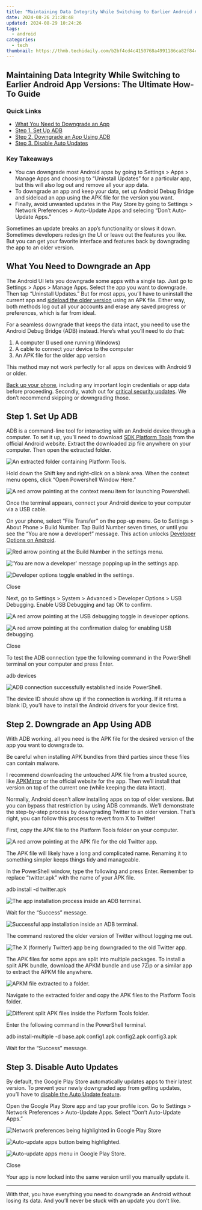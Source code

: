 ```yaml
---
title: "Maintaining Data Integrity While Switching to Earlier Android App Versions: The Ultimate How-To Guide"
date: 2024-08-26 21:28:48
updated: 2024-08-29 10:24:26
tags:
  - android
categories:
  - tech
thumbnail: https://thmb.techidaily.com/b2bf4cd4c4150768a4991186ca82f84c6e82b391b455745b734da2cba3671e13.jpg
---
```


## Maintaining Data Integrity While Switching to Earlier Android App Versions: The Ultimate How-To Guide

### Quick Links

* [What You Need to Downgrade an App](https://some-techniques.techidaily.com/in-2024-exploring-together-top-metaverse-multiplayer-joints/)
* [Step 1\. Set Up ADB](https://techidaily.com/things-you-dont-know-about-tecno-spark-10-pro-reset-code-drfone-by-drfone-reset-android-reset-android/)
* [Step 2\. Downgrade an App Using ADB](https://digital-screen-recording.techidaily.com/updated-in-2024-the-7-best-total-war-games/)
* [Step 3\. Disable Auto Updates](https://easy-unlock-android.techidaily.com/in-2024-how-to-unlock-nokia-g42-5g-phone-without-google-account-by-drfone-android/)

### Key Takeaways

* You can downgrade most Android apps by going to Settings > Apps > Manage Apps and choosing to “Uninstall Updates” for a particular app, but this will also log out and remove all your app data.
* To downgrade an app and keep your data, set up Android Debug Bridge and sideload an app using the APK file for the version you want.
* Finally, avoid unwanted updates in the Play Store by going to Settings > Network Preferences > Auto-Update Apps and selecing “Don’t Auto-Update Apps.”

 Sometimes an update breaks an app’s functionality or slows it down. Sometimes developers redesign the UI or leave out the features you like. But you can get your favorite interface and features back by downgrading the app to an older version.

##  What You Need to Downgrade an App

 The Android UI lets you downgrade some apps with a single tap. Just go to Settings > Apps > Manage Apps. Select the app you want to downgrade. Then tap “Uninstall Updates.” But for most apps, you’ll have to uninstall the current app and [sideload the older version](https://facebook-video-content.techidaily.com/updated-unlock-premium-quality-streaming-on-the-worlds-largest-network/) using an APK file. Either way, both methods log out all your accounts and erase any saved progress or preferences, which is far from ideal.

 For a seamless downgrade that keeps the data intact, you need to use the Android Debug Bridge (ADB) instead. Here’s what you’ll need to do that:

1. A computer (I used one running Windows)
2. A cable to connect your device to the computer
3. An APK file for the older app version

 This method may not work perfectly for all apps on devices with Android 9 or older.

[Back up your phone](https://youtube-help.techidaily.com/in-2024-master-your-stream-utilizing-youtubes-av1-technology/), including any important login credentials or app data before proceeding. Secondly, watch out for [critical security updates](https://common-error.techidaily.com/simple-solutions-troubleshooting-and-enhancing-your-file-explorer-on-windows-11/). We don’t recommend skipping or downgrading those.

##  Step 1\. Set Up ADB

 ADB is a command-line tool for interacting with an Android device through a computer. To set it up, you’ll need to download [SDK Platform Tools](https://developer.android.com/tools/releases/platform-tools) from the official Android website. Extract the downloaded zip file anywhere on your computer. Then open the extracted folder.

![An extracted folder containing Platform Tools.](https://static1.howtogeekimages.com/wordpress/wp-content/uploads/2024/01/capture-6.PNG) 

 Hold down the Shift key and right-click on a blank area. When the context menu opens, click “Open Powershell Window Here.”

![A red arrow pointing at the context menu item for launching Powershell.](https://static1.howtogeekimages.com/wordpress/wp-content/uploads/2024/01/capture-10.PNG) 

 Once the terminal appears, connect your Android device to your computer via a USB cable.

 On your phone, select “File Transfer” on the pop-up menu. Go to Settings > About Phone > Build Number. Tap Build Number seven times, or until you see the “You are now a developer!” message. This action unlocks [Developer Options on Android](https://desktop-recording.techidaily.com/premium-video-capture-without-extras-for-2024/).

![Red arrow pointing at the Build Number in the settings menu.](https://static1.howtogeekimages.com/wordpress/wp-content/uploads/2024/01/a-1.png) 

!['You are now a developer' message popping up in the settings app.](https://static1.howtogeekimages.com/wordpress/wp-content/uploads/2024/01/c.jpg) 

![Developer options toggle enabled in the settings.](https://static1.howtogeekimages.com/wordpress/wp-content/uploads/2024/01/d.jpg) 

Close 

 Next, go to Settings > System > Advanced > Developer Options > USB Debugging. Enable USB Debugging and tap OK to confirm.

![A red arrow pointing at the USB debugging toggle in developer options.](https://static1.howtogeekimages.com/wordpress/wp-content/uploads/2024/01/1-12.png) 

![A red arrow pointing at the confirmation dialog for enabling USB debugging.](https://static1.howtogeekimages.com/wordpress/wp-content/uploads/2024/01/2-13.png) 

Close 

 To test the ADB connection type the following command in the PowerShell terminal on your computer and press Enter.

adb devices

![ADB connection successfully established inside PowerShell.](https://static1.howtogeekimages.com/wordpress/wp-content/uploads/2024/01/capture-5.PNG) 

 The device ID should show up if the connection is working. If it returns a blank ID, you’ll have to install the Android drivers for your device first.

##  Step 2\. Downgrade an App Using ADB

 With ADB working, all you need is the APK file for the desired version of the app you want to downgrade to.

 Be careful when installing APK bundles from third parties since these files can contain malware.

 I recommend downloading the untouched APK file from a trusted source, like [APKMirror](https://www.apkmirror.com/) or the official website for the app. Then we’ll install that version on top of the current one (while keeping the data intact).

 Normally, Android doesn’t allow installing apps on top of older versions. But you can bypass that restriction by using ADB commands. We’ll demonstrate the step-by-step process by downgrading Twitter to an older version. That’s right, you can follow this process to revert from X to Twitter!

 First, copy the APK file to the Platform Tools folder on your computer.

![A red arrow pointing at the APK file for the old Twitter app.](https://static1.howtogeekimages.com/wordpress/wp-content/uploads/2024/01/capture-8.PNG) 

 The APK file will likely have a long and complicated name. Renaming it to something simpler keeps things tidy and manageable.

 In the PowerShell window, type the following and press Enter. Remember to replace “twitter.apk” with the name of your APK file.

adb install -d twitter.apk

![The app installation process inside an ADB terminal.](https://static1.howtogeekimages.com/wordpress/wp-content/uploads/2024/01/capture2-1.PNG) 

 Wait for the “Success” message.

![Successful app installation inside an ADB terminal.](https://static1.howtogeekimages.com/wordpress/wp-content/uploads/2024/01/capture3.PNG) 

 The command restored the older version of Twitter without logging me out.

![The X (formerly Twitter) app being downgraded to the old Twitter app.](https://static1.howtogeekimages.com/wordpress/wp-content/uploads/2024/01/untitled-1.png) 

 The APK files for some apps are split into multiple packages. To install a split APK bundle, download the APKM bundle and use 7Zip or a similar app to extract the APKM file anywhere.

![APKM file extracted to a folder.](https://static1.howtogeekimages.com/wordpress/wp-content/uploads/2024/01/capture-9.PNG) 

 Navigate to the extracted folder and copy the APK files to the Platform Tools folder.

![Different split APK files inside the Platform Tools folder.](https://static1.howtogeekimages.com/wordpress/wp-content/uploads/2024/01/capture-11.PNG) 

 Enter the following command in the PowerShell terminal.

adb install-multiple -d base.apk config1.apk config2.apk config3.apk

 Wait for the “Success” message.

##  Step 3\. Disable Auto Updates

 By default, the Google Play Store automatically updates apps to their latest version. To prevent your newly downgraded app from getting updates, you’ll have to [disable the Auto Update feature](https://youtube-zero.techidaily.com/cing-video-success-top-8-yt-thumbnail-strategies-for-2024/).

 Open the Google Play Store app and tap your profile icon. Go to Settings > Network Preferences > Auto-Update Apps. Select “Don’t Auto-Update Apps.”

![Network preferences being highlighted in Google Play Store](https://static1.howtogeekimages.com/wordpress/wp-content/uploads/2024/01/k.png) 

![Auto-update apps button being highlighted.](https://static1.howtogeekimages.com/wordpress/wp-content/uploads/2024/01/l.png) 

![Auto-update apps menu in Google Play Store.](https://static1.howtogeekimages.com/wordpress/wp-content/uploads/2024/01/z.png) 

Close 

 Your app is now locked into the same version until you manually update it.

---

 With that, you have everything you need to downgrade an Android without losing its data. And you’ll never be stuck with an update you don’t like.

<ins class="adsbygoogle"
     style="display:block"
     data-ad-format="autorelaxed"
     data-ad-client="ca-pub-7571918770474297"
     data-ad-slot="1223367746"></ins>



<ins class="adsbygoogle"
     style="display:block"
     data-ad-client="ca-pub-7571918770474297"
     data-ad-slot="8358498916"
     data-ad-format="auto"
     data-full-width-responsive="true"></ins>
